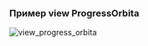### Пример view ProgressOrbita
![view_progress_orbita](https://user-images.githubusercontent.com/101467836/163411671-8458f249-5a6a-49a8-aace-2952855c3569.jpg)
